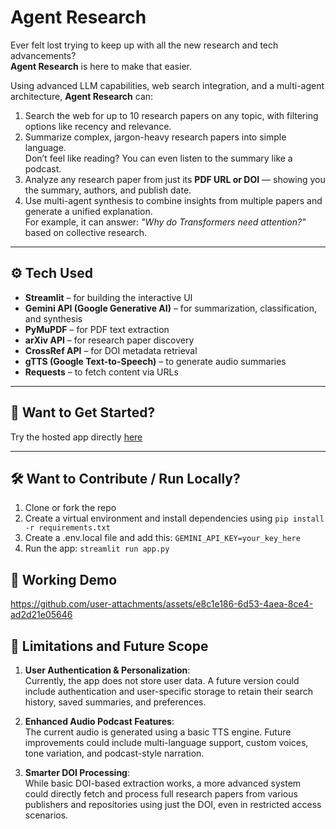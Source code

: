 # Agent Research

Ever felt lost trying to keep up with all the new research and tech advancements?  
**Agent Research** is here to make that easier.

Using advanced LLM capabilities, web search integration, and a multi-agent architecture, **Agent Research** can:

1. Search the web for up to 10 research papers on any topic, with filtering options like recency and relevance.
2. Summarize complex, jargon-heavy research papers into simple language.  
   Don’t feel like reading? You can even listen to the summary like a podcast.
3. Analyze any research paper from just its **PDF URL or DOI** — showing you the summary, authors, and publish date.
4. Use multi-agent synthesis to combine insights from multiple papers and generate a unified explanation.  
   For example, it can answer: _"Why do Transformers need attention?"_ based on collective research.

---

## ⚙️ Tech Used

- **Streamlit** – for building the interactive UI
- **Gemini API (Google Generative AI)** – for summarization, classification, and synthesis
- **PyMuPDF** – for PDF text extraction
- **arXiv API** – for research paper discovery
- **CrossRef API** – for DOI metadata retrieval
- **gTTS (Google Text-to-Speech)** – to generate audio summaries
- **Requests** – to fetch content via URLs

---

## 🚀 Want to Get Started?

Try the hosted app directly
[here](https://agentresearch.streamlit.app/)

---

## 🛠️ Want to Contribute / Run Locally?

1. Clone or fork the repo
2. Create a virtual environment and install dependencies using ```pip install -r requirements.txt```
3. Create a .env.local file and add this: ```GEMINI_API_KEY=your_key_here```
4. Run the app: ```streamlit run app.py```


## 🎥 Working Demo


https://github.com/user-attachments/assets/e8c1e186-6d53-4aea-8ce4-ad2d21e05646



## 🧩 Limitations and Future Scope

1. **User Authentication & Personalization**:  
   Currently, the app does not store user data. A future version could include authentication and user-specific storage to retain their search history, saved summaries, and preferences.

2. **Enhanced Audio Podcast Features**:  
   The current audio is generated using a basic TTS engine. Future improvements could include multi-language support, custom voices, tone variation, and podcast-style narration.

3. **Smarter DOI Processing**:  
   While basic DOI-based extraction works, a more advanced system could directly fetch and process full research papers from various publishers and repositories using just the DOI, even in restricted access scenarios.

   
